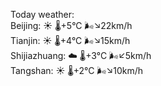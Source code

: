Today weather:  
Beijing: ☀️   🌡️+5°C 🌬️↘22km/h  
Tianjin: ☀️   🌡️+4°C 🌬️↘15km/h  
Shijiazhuang: ☁️   🌡️+3°C 🌬️↙5km/h  
Tangshan: ☀️   🌡️+2°C 🌬️↘10km/h  
